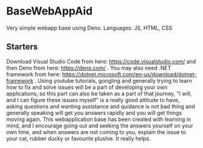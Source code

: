 # BaseWebAppAid
Very simple webapp base using Deno. Languages: JS, HTML, CSS 

## Starters

Download Visual Studio Code from here: https://code.visualstudio.com/ and then Deno from here: https://deno.com/ . You may also need .NET framework from here: https://dotnet.microsoft.com/en-us/download/dotnet-framework .
Using youtube tutorials, googling and generally trying to learn how to fix and solve issues will be a part of developing your own applications, so this part can also be taken as a part of that journey, "I will, and I can figure these issues myself" is a really good attitude to have, asking questions and wanting assistance and quidance is not bad thing and generally speaking will get you answers rapidly and you will get things moving again. This webapplication base has been created with learning in mind, and I encourage going out and seeking the answers yourself on your own time, and when answers are not coming to you, explain the issue to your cat, rubber ducky or favourite plushie. It really helps.
